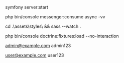 symfony server:start

php bin/console messenger:consume async -vv

cd .\assets\styles\ && sass --watch .

php bin/console doctrine:fixtures:load --no-interaction

admin@example.com
admin123

user@example.com
user123
